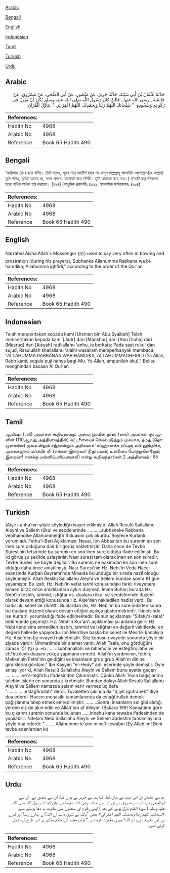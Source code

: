 [Arabic](#arabic)

[Bengali](#bengali)

[English](#english)

[Indonesian](#indonesian)

[Tamil](#tamil)

[Turkish](#turkish)

[Urdu](#urdu)

## Arabic


<div dir="rtl" lang="ar" style={{fontSize:'larger',backgroundColor:'#f8f9fa',padding:20}}>
حَدَّثَنَا عُثْمَانُ بْنُ أَبِي شَيْبَةَ، حَدَّثَنَا جَرِيرٌ، عَنْ مَنْصُورٍ، عَنْ أَبِي الضُّحَى، عَنْ مَسْرُوقٍ، عَنْ عَائِشَةَ ـ رضى الله عنها ـ قَالَتْ كَانَ رَسُولُ اللَّهِ صلى الله عليه وسلم يُكْثِرُ أَنْ يَقُولَ فِي رُكُوعِهِ وَسُجُودِهِ ‏ "‏ سُبْحَانَكَ اللَّهُمَّ رَبَّنَا وَبِحَمْدِكَ، اللَّهُمَّ اغْفِرْ لِي ‏"‏‏.‏ يَتَأَوَّلُ الْقُرْآنَ‏.‏
</div>
<div style={{backgroundColor:'#f8f9fa',padding:20, marginBottom: 10}}><table> <thead> <tr> <th>References:</th> <th></th> </tr> </thead> <tbody><tr><td>Hadith No</td><td>4968</td></tr><tr><td>Arabic No</td><td>4968</td></tr><tr><td>Reference</td><td>Book 65 Hadith 490</td></tr></tbody></table></div>

## Bengali


<div dir="ltr" lang="bn" style={{fontSize:'larger',backgroundColor:'#f8f9fa',padding:20}}>
‘আয়িশাহ (রাঃ) হতে বর্ণিত। তিনি বলেন, সূরাহ নাস্র অবতীর্ণ হবার পর রাসূল সাল্লাল্লাহু আলাইহি ওয়াসাল্লাম(হে আল্লাহ্! তুমি পবিত্র, তুমিই আমার রব, সমস্ত প্রশংসা তোমারই জন্য নির্দিষ্ট। তুমি আমাকে করে দাও।) দু‘আটি রুকূ-সিজদার মধ্যে অধিক অধিক পাঠ করতেন। [৭৯৪] (আধুনিক প্রকাশনীঃ ৪৫৯৯, ইসলামিক ফাউন্ডেশনঃ ৪৬০৪)
</div>
<div style={{backgroundColor:'#f8f9fa',padding:20, marginBottom: 10}}><table> <thead> <tr> <th>References:</th> <th></th> </tr> </thead> <tbody><tr><td>Hadith No</td><td>4968</td></tr><tr><td>Arabic No</td><td>4968</td></tr><tr><td>Reference</td><td>Book 65 Hadith 490</td></tr></tbody></table></div>

## English


<div dir="ltr" lang="en" style={{fontSize:'larger',backgroundColor:'#f8f9fa',padding:20}}>
Narrated Aisha:Allah's Messenger (ﷺ) used to say very often in bowing and prostration (during his prayers), Subhanka Allahumma Rabbana wa bihamdika; Allahumma ighfirli," according to the order of the Qur'an
</div>
<div style={{backgroundColor:'#f8f9fa',padding:20, marginBottom: 10}}><table> <thead> <tr> <th>References:</th> <th></th> </tr> </thead> <tbody><tr><td>Hadith No</td><td>4968</td></tr><tr><td>Arabic No</td><td>4968</td></tr><tr><td>Reference</td><td>Book 65 Hadith 490</td></tr></tbody></table></div>

## Indonesian


<div dir="ltr" lang="id" style={{fontSize:'larger',backgroundColor:'#f8f9fa',padding:20}}>
Telah menceritakan kepada kami [Utsman bin Abu Syaibah] Telah menceritakan kepada kami [Jarir] dari [Manshur] dari [Abu Dluha] dari [Masruq] dari [Aisyah] radliallahu 'anhu, ia berkata: Pada saat ruku' dan sujud, Rasulullah shallallahu 'alaihi wasallam memperbanyak membaca: "ALLAHUMMA RABBANAA WABIHAMDIKA, ALLAHUMMAGHFIRLII (Ya Allah, Rabb kami, segala puji hanya bagi-Mu. Ya Allah, ampunilah aku)." Beliau menghindari bacaan Al Qur'an
</div>
<div style={{backgroundColor:'#f8f9fa',padding:20, marginBottom: 10}}><table> <thead> <tr> <th>References:</th> <th></th> </tr> </thead> <tbody><tr><td>Hadith No</td><td>4968</td></tr><tr><td>Arabic No</td><td>4968</td></tr><tr><td>Reference</td><td>Book 65 Hadith 490</td></tr></tbody></table></div>

## Tamil


<div dir="ltr" lang="ta" style={{fontSize:'larger',backgroundColor:'#f8f9fa',padding:20}}>
ஆயிஷா (ரலி) அவர்கள் கூறியதாவது: அல்லாஹ்வின் தூதர் (ஸல்) அவர்கள் குர்ஆனின் (110ஆவது அத்தியாயத்தின்) கட்டளையைச் செயல்படுத்தும் முகமாக, தமது (தொழுகையின்) ருகூஉவிலும் சஜ்தாவிலும் அதிகமாக ‘சுப்ஹானக்க ரப்பனா வபி ஹம்திக்க, அல்லாஹும் மஃக்பிர் லீ’ (எங்கள் இறைவா! நீ தூயவன்; உன்னைப் போற்றுகின்றோம்; இறைவா! எனக்கு மன்னிப்பளிப்பாயாக!) என்று கூறிவந்தார்கள்.2 அத்தியாயம் : 65
</div>
<div style={{backgroundColor:'#f8f9fa',padding:20, marginBottom: 10}}><table> <thead> <tr> <th>References:</th> <th></th> </tr> </thead> <tbody><tr><td>Hadith No</td><td>4968</td></tr><tr><td>Arabic No</td><td>4968</td></tr><tr><td>Reference</td><td>Book 65 Hadith 490</td></tr></tbody></table></div>

## Turkish


<div dir="ltr" lang="tr" style={{fontSize:'larger',backgroundColor:'#f8f9fa',padding:20}}>
(Aişe r.anha'nın şöyle söylediği rivayet edilmiştir: Allah Resulü Sallallahu Aleyhi ve Sellem rükul ve secdelerinde ...........subhaneke Rabbena vebihamdike Allahummelğfir II duasını çok okurdu. Böylece Kurlanlı yorumladı. Fethu'l-Bari Açıklaması: Nesaı, İbn Abbas'tan bu surenin en son inen sure olduğuna dair bir görüş nakletmiştir. Daha önce de Tevbe Suresiinin tefsirinde bu surenin en son inen sure olduğu ifade edilmişti. Bu iki görüş şu şekilde uzlaştırılır: Nasr suresi tam olarak inen en son suredir. Tevbe Suresi ise böyle değildir. Bu surenin ne bakımdan en son inen sure olduğu daha önce anlatılmıştı. Nasr Suresi'nin Hz. Nebi'in Veda Haccı esansında Kurban Bayramı'nda Minaıda bulunduğu bir sırada nazil olduğu söylenmiştir. Allah Reslilü Sallallahu Aleyhi ve Sellem bundan sonra 81 gün yaşamıştır. Bu izah, Hz. Nebi'in vefat tarihi konusundaki farklı rivayetıere binaen biraz önce anlatılanlara aykırı düşmez. İmam Buharı burada Hz. Nebi'in tesbih, tahmid, istiğfar vs. dualara rüku' ve secdelerinde düzenli olarak devam ettiği konusunda Hz. Aişe'den nakledilen hadisi verdi. Bu hadisi iki senet ile zikretti. Bunlardan ilki, Hz. Nebi'in bu sure indikten sonra bu dualara düzenli olarak devam ettiğini açıkça göstermektedir. İkincisinde ise Kur'an'ı yorumladığı ifade edilmektedir. Bunun açıklaması "Sıfatu's-salat" bölümünde geçmişti. Hz. Nebi'in Kur'an'ı açıklaması şu anlama gelir: Hz. Nebi kendisine emredilen tesbih, tahmid ve istiğfarı en değerli vakitlerde, en değerli hallerde yapıyordu. İbn Merdliye başka bir senet ile Mesrlik kanalıyla Hz. Aişe'den bu rivayeti nakletmiştir. Söz konusu rivayetin sonunda şöyle bir ziyade vardır: Ümmetimde bir alamet vardı. Allah Teala, onu gördüğüm zaman ;:)1 )tj i p.:•b ........subhanallahi ve bihamdihı ve esteğfirullahe ve ett1bu ileyh duasını çokça yapmamı emretti. Allah'ın yardımının, fethin; Mekke'nin Fethi'nin geldiğini ve insanların grup grup Allah'ın dinine girdiklerini gördüm." İbn Kayyim "el-Hedy" adlı eserinde şöyle demiştir: Öyle anlaşılıyor ki, Allah Resulü Sallallahu Aleyhi ve Sellem bunu ayette geçen .............ve's-teğfirhu ifadesinden Çıkarmıştır. Çünkü Allah Teala bağışlanma talebini işlerin en sonunda zikretmiştir. Bundan dolayı Allah Resulü Sallallahu Aleyhi ve Sellem namazda selam verir vermez üç defa "..............estağfirullah" derdi. Tuvaletten çıkınca da "d;ıyll./gufranek" diye dua ederdi. Haccın menasiki tamamlanınca da estağfirullah demek bağışlanma talep etmek emredilmiştir: .........Sonra, insanların sel gibi aletığı yerden siz de akın edin ve Allah'tan af dileyin! (Bakara 199) Kanaatime göre bu çıkarım surenin sonunda bulunan ......innehu kane tewaba ifadesinden de yapılabilir. Nitekim Nebi Sallallahu Aleyhi ve Sellem abdestini tamamlayınca şöyle dua ederdi: ".........Allahumme ic'alnı mine't-tewabın (Ey Allah'ım! Beni tevbe edenlerden kı)
</div>
<div style={{backgroundColor:'#f8f9fa',padding:20, marginBottom: 10}}><table> <thead> <tr> <th>References:</th> <th></th> </tr> </thead> <tbody><tr><td>Hadith No</td><td>4968</td></tr><tr><td>Arabic No</td><td>4968</td></tr><tr><td>Reference</td><td>Book 65 Hadith 490</td></tr></tbody></table></div>

## Urdu


<div dir="rtl" lang="ur" style={{fontSize:'larger',backgroundColor:'#f8f9fa',padding:20}}>
ہم سے عثمان بن ابی شیبہ نے بیان کیا، کہا ہم سے جریر نے بیان کیا، ان سے منصور نے، ان سے ابوالضحیٰ نے، ان سے مسروق نے اور ان سے عائشہ رضی اللہ عنہما نے بیان کیا کہ رسول اللہ صلی اللہ علیہ وسلم ( سورۃ الفتح نازل ہونے کے بعد ) اپنے رکوع اور سجدوں میں بکثرت یہ دعا پڑھتے تھے «سبحانك اللهم ربنا وبحمدك،‏‏‏‏ اللهم اغفر لي» یعنی ”پاک ہے تیری ذات، اے اللہ! اے ہمارے رب! اور تیرے ہی لیے تعریف ہے، اے اللہ! میری مغفرت فرما دے۔“ قرآن مجید کے حکم مذکور پر اس طرح آپ عمل کرتے تھے۔
</div>
<div style={{backgroundColor:'#f8f9fa',padding:20, marginBottom: 10}}><table> <thead> <tr> <th>References:</th> <th></th> </tr> </thead> <tbody><tr><td>Hadith No</td><td>4968</td></tr><tr><td>Arabic No</td><td>4968</td></tr><tr><td>Reference</td><td>Book 65 Hadith 490</td></tr></tbody></table></div>